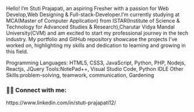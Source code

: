 Hello! I’m Stuti Prajapati, an aspiring Fresher with a passion for Web Develop,Web Designing & Full-stack-Developer.I’m currently studying at MCA(Master of Computer Application) from ISTAR(Institute of Science & Technology for Advanced Studies & Research),Charutar Vidya Mandal University(CVM) and am excited to start my professional journey in the tech industry. My portfolio and GitHub repository showcase the projects I’ve worked on, highlighting my skills and dedication to learning and growing in this field.

Programming Languages: HTML5, CSS3, JavaScript, Python, PHP, Nodejs, Reactjs, JQuery
Tools:NotePad++, Visual Studio Code, Python IDLE
Other Skills:problem-solving, teamwork, communication, Gardening
<h3 align="left">👨‍💻 Connect with me:</h3>
https://www.linkedin.com/in/stuti-prajapati12/

